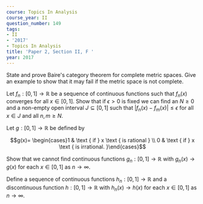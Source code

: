 ```yaml
---
course: Topics In Analysis
course_year: II
question_number: 149
tags:
- II
- '2017'
- Topics In Analysis
title: 'Paper 2, Section II, F '
year: 2017
---
```




State and prove Baire's category theorem for complete metric spaces. Give an example to show that it may fail if the metric space is not complete.

Let $f_{n}:[0,1] \rightarrow \mathbb{R}$ be a sequence of continuous functions such that $f_{n}(x)$ converges for all $x \in[0,1]$. Show that if $\epsilon>0$ is fixed we can find an $N \geqslant 0$ and a non-empty open interval $J \subseteq[0,1]$ such that $\left|f_{n}(x)-f_{m}(x)\right| \leqslant \epsilon$ for all $x \in J$ and all $n, m \geqslant N$.

Let $g:[0,1] \rightarrow \mathbb{R}$ be defined by

$$g(x)= \begin{cases}1 & \text { if } x \text { is rational } \\ 0 & \text { if } x \text { is irrational. }\end{cases}$$

Show that we cannot find continuous functions $g_{n}:[0,1] \rightarrow \mathbb{R}$ with $g_{n}(x) \rightarrow g(x)$ for each $x \in[0,1]$ as $n \rightarrow \infty .$

Define a sequence of continuous functions $h_{n}:[0,1] \rightarrow \mathbb{R}$ and a discontinuous function $h:[0,1] \rightarrow \mathbb{R}$ with $h_{n}(x) \rightarrow h(x)$ for each $x \in[0,1]$ as $n \rightarrow \infty$.